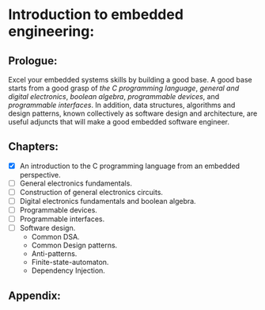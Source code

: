 # Introduction to embedded engineering: 

## Prologue:
Excel your embedded systems skills by building a good base. A good base starts from a good grasp of _the C programming language_, _general and digital electronics_, _boolean algebra_, _programmable devices_, and _programmable interfaces_. In addition, data structures, algorithms and design patterns, known collectively as software design and architecture, are useful adjuncts that will make a good embedded software engineer.

## Chapters:
- [x] An introduction to the C programming language from an embedded perspective.
- [ ] General electronics fundamentals.
- [ ] Construction of general electronics circuits.
- [ ] Digital electronics fundamentals and boolean algebra.
- [ ] Programmable devices.
- [ ] Programmable interfaces.
- [ ] Software design.
  - Common DSA.
  - Common Design patterns.
  - Anti-patterns.
  - Finite-state-automaton.
  - Dependency Injection.

## Appendix:
